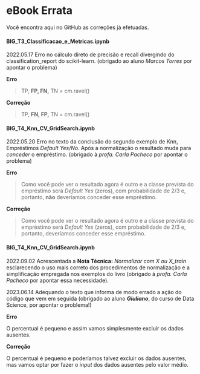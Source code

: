 # eBook Errata

Você encontra aqui no GitHub as correções já efetuadas.

#### BIG_T3_Classificacao_e_Metricas.ipynb

2022.05.17 Erro no cálculo direto de precisão e recall divergindo do classification_report do scikit-learn. (obrigado ao aluno *Marcos Torres* por apontar o problema)

**Erro**

> TP, **FP, FN,** TN = cm.ravel()

**Correção** 

> TP, **FN, FP,** TN = cm.ravel()


#### BIG_T4_Knn_CV_GridSearch.ipynb

2022.05.20 Erro no texto da conclusão do segundo exemplo de Knn, Empréstimos *Default Yes/No*. Após a normalização o resultado muda para *conceder* o empréstimo. (obrigado à *profa. Carla Pacheco* por apontar o problema)

**Erro**

> Como você pode ver o resultado agora é outro e a classe prevista do empréstimo será *Default Yes* (zeros), com probabilidade de $2/3$ e, portanto, **não** deveríamos conceder esse empréstimo.  

**Correção** 

> Como você pode ver o resultado agora é outro e a classe prevista do empréstimo será *Default Yes* (zeros), com probabilidade de $2/3$ e, portanto, deveríamos conceder esse empréstimo.  

#### BIG_T4_Knn_CV_GridSearch.ipynb

2022.09.02 Acrescentada a **Nota Técnica:** *Normalizar com X ou X_train* esclarecendo o uso mais correto dos procedimentos de normalização e a simplificação empregada nos exemplos do livro (obrigado à *profa. Carla Pacheco* por apontar essa necessidade).

2023.06.14 Adequando o texto que informa de modo errado a ação do código que vem em seguida (obrigado ao aluno ***Giuliano***, do curso de Data Science, por apontar o problema!) 

**Erro** 

O percentual é pequeno e assim vamos simplesmente excluir os dados ausentes.

**Correção** 

O percentual é pequeno e poderíamos talvez excluir os dados ausentes, mas vamos optar por fazer o *input* dos dados ausentes pelo valor médio.



